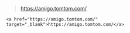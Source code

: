 > <a href="https://amigo.tomtom.com/" target="_blank">https://amigo.tomtom.com/</a>
```
<a href="https://amigo.tomtom.com/" target="_blank">https://amigo.tomtom.com/</a>
```

